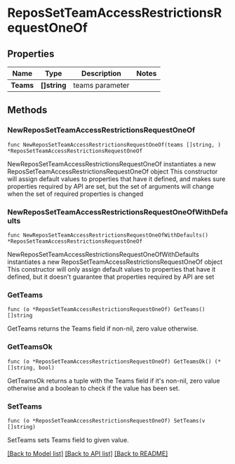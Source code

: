 # ReposSetTeamAccessRestrictionsRequestOneOf

## Properties

Name | Type | Description | Notes
------------ | ------------- | ------------- | -------------
**Teams** | **[]string** | teams parameter | 

## Methods

### NewReposSetTeamAccessRestrictionsRequestOneOf

`func NewReposSetTeamAccessRestrictionsRequestOneOf(teams []string, ) *ReposSetTeamAccessRestrictionsRequestOneOf`

NewReposSetTeamAccessRestrictionsRequestOneOf instantiates a new ReposSetTeamAccessRestrictionsRequestOneOf object
This constructor will assign default values to properties that have it defined,
and makes sure properties required by API are set, but the set of arguments
will change when the set of required properties is changed

### NewReposSetTeamAccessRestrictionsRequestOneOfWithDefaults

`func NewReposSetTeamAccessRestrictionsRequestOneOfWithDefaults() *ReposSetTeamAccessRestrictionsRequestOneOf`

NewReposSetTeamAccessRestrictionsRequestOneOfWithDefaults instantiates a new ReposSetTeamAccessRestrictionsRequestOneOf object
This constructor will only assign default values to properties that have it defined,
but it doesn't guarantee that properties required by API are set

### GetTeams

`func (o *ReposSetTeamAccessRestrictionsRequestOneOf) GetTeams() []string`

GetTeams returns the Teams field if non-nil, zero value otherwise.

### GetTeamsOk

`func (o *ReposSetTeamAccessRestrictionsRequestOneOf) GetTeamsOk() (*[]string, bool)`

GetTeamsOk returns a tuple with the Teams field if it's non-nil, zero value otherwise
and a boolean to check if the value has been set.

### SetTeams

`func (o *ReposSetTeamAccessRestrictionsRequestOneOf) SetTeams(v []string)`

SetTeams sets Teams field to given value.



[[Back to Model list]](../README.md#documentation-for-models) [[Back to API list]](../README.md#documentation-for-api-endpoints) [[Back to README]](../README.md)


